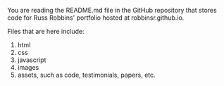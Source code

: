 You are reading the README.md file in the GitHub repository that stores code for Russ Robbins' portfolio hosted at robbinsr.github.io.

Files that are here include:

1. html
2. css
3. javascript
4. images
5. assets, such as code, testimonials, papers, etc.




